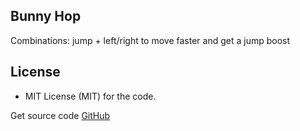 ## Bunny Hop

Combinations: jump + left/right to move faster and get a jump boost

## License

* MIT License (MIT) for the code.

Get source code [GitHub](https://github.com/Acronymmk/bunnyhop)
